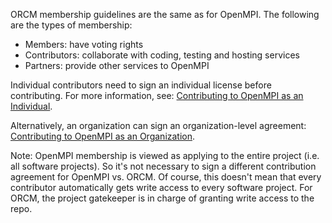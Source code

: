 ORCM membership guidelines are the same as for OpenMPI.  The following are the types of membership:

* Members: have voting rights
* Contributors: collaborate with coding, testing and hosting services
* Partners: provide other services to OpenMPI

Individual contributors need to sign an individual license before contributing.  For more information, see: [Contributing to OpenMPI as an Individual](http://www.open-mpi.org/community/contribute/individual.php).

Alternatively, an organization can sign an organization-level agreement: [Contributing to OpenMPI as an Organization](http://www.open-mpi.org/community/contribute/corporate.php).

Note: OpenMPI membership is viewed as applying to the entire project (i.e. all software projects).  So it's not necessary to sign a different contribution agreement for OpenMPI vs. ORCM.  Of course, this doesn't mean that every contributor automatically gets write access to every software project.  For ORCM, the project gatekeeper is in charge of granting write access to the repo.
